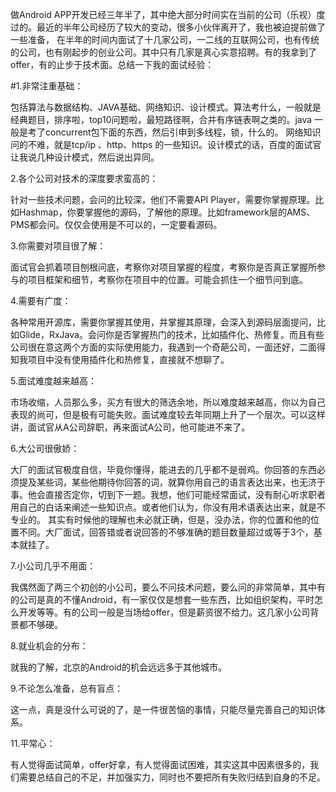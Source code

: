 做Android APP开发已经三年半了，其中绝大部分时间实在当前的公司（乐视）度过的。最近的半年公司经历了较大的变动，很多小伙伴离开了，我也被迫提前做了一些准备，
在半年的时间内面试了十几家公司，一二线的互联网公司，也有传统的公司，也有刚起步的创业公司。其中只有几家是真心实意招聘。有的我拿到了offer，有的止步于技术面。总结一下我的面试经验：

   #1.非常注重基础：

   包括算法与数据结构、JAVA基础、网络知识、设计模式。算法考什么，一般就是经典题目，排序啦，top10问题啦，最短路径啊，合并有序链表啊之类的。java 一般是考了concurrent包下面的东西，然后引申到多线程，锁，什么的。
网络知识问的不难，就是tcp/ip 、http、https 的一些知识。设计模式的话，百度的面试官让我说几种设计模式，然后说出异同。

   2.各个公司对技术的深度要求蛮高的：

   针对一些技术问题，会问的比较深，他们不需要API Player，需要你掌握原理。比如Hashmap，你要掌握他的源码，了解他的原理。比如framework层的AMS、PMS都会问。仅仅会使用是不可以的，一定要看源码。

   3.你需要对项目很了解：

   面试官会抓着项目刨根问底，考察你对项目掌握的程度，考察你是否真正掌握所参与的项目框架和细节，考察你在项目中的位置。可能会抓住一个细节问到底。

   4.需要有广度：

   各种常用开源库，需要你掌握其使用，并掌握其原理，会深入到源码层面提问，比如Glide，RxJava。会问你是否掌握热门的技术，比如插件化、热修复。而且有些公司很在意这两个方面的实际使用能力，我遇到一个奇葩公司，一面还好，二面得知我项目中没有使用插件化和热修复，直接就不想聊了。

   5.面试难度越来越高：

   市场收缩，人员那么多，买方有很大的筛选余地，所以难度越来越高，你以为自己表现的尚可，但是极有可能失败。面试难度较去年同期上升了一个层次。可以这样讲，面试官从A公司辞职，再来面试A公司，他可能进不来了。

   6.大公司很傲娇：

   大厂的面试官极度自信，毕竟你懂得，能进去的几乎都不是弱鸡。你回答的东西必须提及某些词，某些他期待你回答的词，就算你用自己的语言表达出来，也无济于事。他会直接否定你，切到下一题。我想，他们可能经常面试，没有耐心听求职者用自己的白话来阐述一些知识点。或者他们认为，你没有用术语表达出来，就是不专业的。
其实有时候他的理解也未必就正确，但是，没办法，你的位置和他的位置不同。大厂面试，回答错或者说回答的不够准确的题目数量超过或等于3个，基本就挂了。

   7.小公司几乎不用面：

   我偶然面了两三个初创的小公司，要么不问技术问题，要么问的非常简单，其中有的公司是真的不懂Android，有一家仅仅是想套一些东西，比如组织架构，平时怎么开发等等。有的公司一般是当场给offer，但是薪资很不给力。这几家小公司背景都不够硬。

   8.就业机会的分布：

   就我的了解，北京的Android的机会远远多于其他城市。

   9.不论怎么准备，总有盲点：

   这一点，真是没什么可说的了，是一件很苦恼的事情，只能尽量完善自己的知识体系。

   11.平常心：

   有人觉得面试简单，offer好拿，有人觉得面试困难，其实这其中因素很多的，我们需要总结自己的不足，并加强实力，同时也不要把所有失败归结到自身的不足。
